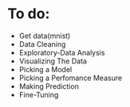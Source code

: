 # To do:
- Get data(mnist) 
- Data Cleaning
- Exploratory-Data Analysis 
- Visualizing The Data
- Picking a Model
- Picking a Perfomance Measure
- Making Prediction
- Fine-Tuning

	
